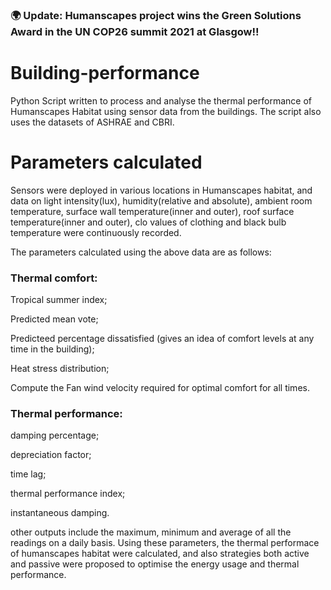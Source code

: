 ### 🌍 Update: Humanscapes project wins the Green Solutions Award in the UN COP26 summit 2021 at Glasgow!!

# Building-performance
Python Script written to process and analyse the thermal performance of Humanscapes Habitat using sensor data from the buildings. The script also uses the datasets of ASHRAE and CBRI. 

# Parameters calculated
Sensors were deployed in various locations in Humanscapes habitat, and data on light intensity(lux), humidity(relative and absolute), ambient room temperature, surface wall temperature(inner and outer), roof surface temperature(inner and outer), clo values of clothing and black bulb temperature were continuously recorded.

The parameters calculated using the above data are as follows:
### Thermal comfort:
Tropical summer index;

Predicted mean vote;

Predicteed percentage dissatisfied (gives an idea of comfort levels at any time in the building);

Heat stress distribution;

Compute the Fan wind velocity required for optimal comfort for all times.

### Thermal performance:
damping percentage;

depreciation factor;

time lag;

thermal performance index;

instantaneous damping.


other outputs include the maximum, minimum and average of all the readings on a daily basis. Using these parameters, the thermal performace of humanscapes habitat were calculated, and also strategies both active and passive were proposed to optimise the energy usage and thermal performance.
